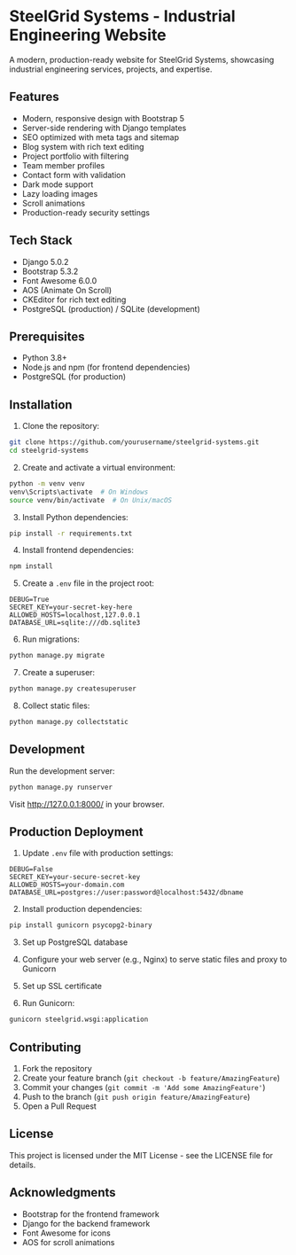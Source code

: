 # SteelGrid Systems - Industrial Engineering Website

A modern, production-ready website for SteelGrid Systems, showcasing industrial engineering services, projects, and expertise.

## Features

- Modern, responsive design with Bootstrap 5
- Server-side rendering with Django templates
- SEO optimized with meta tags and sitemap
- Blog system with rich text editing
- Project portfolio with filtering
- Team member profiles
- Contact form with validation
- Dark mode support
- Lazy loading images
- Scroll animations
- Production-ready security settings

## Tech Stack

- Django 5.0.2
- Bootstrap 5.3.2
- Font Awesome 6.0.0
- AOS (Animate On Scroll)
- CKEditor for rich text editing
- PostgreSQL (production) / SQLite (development)

## Prerequisites

- Python 3.8+
- Node.js and npm (for frontend dependencies)
- PostgreSQL (for production)

## Installation

1. Clone the repository:
```bash
git clone https://github.com/yourusername/steelgrid-systems.git
cd steelgrid-systems
```

2. Create and activate a virtual environment:
```bash
python -m venv venv
venv\Scripts\activate  # On Windows
source venv/bin/activate  # On Unix/macOS
```

3. Install Python dependencies:
```bash
pip install -r requirements.txt
```

4. Install frontend dependencies:
```bash
npm install
```

5. Create a `.env` file in the project root:
```env
DEBUG=True
SECRET_KEY=your-secret-key-here
ALLOWED_HOSTS=localhost,127.0.0.1
DATABASE_URL=sqlite:///db.sqlite3
```

6. Run migrations:
```bash
python manage.py migrate
```

7. Create a superuser:
```bash
python manage.py createsuperuser
```

8. Collect static files:
```bash
python manage.py collectstatic
```

## Development

Run the development server:
```bash
python manage.py runserver
```

Visit http://127.0.0.1:8000/ in your browser.

## Production Deployment

1. Update `.env` file with production settings:
```env
DEBUG=False
SECRET_KEY=your-secure-secret-key
ALLOWED_HOSTS=your-domain.com
DATABASE_URL=postgres://user:password@localhost:5432/dbname
```

2. Install production dependencies:
```bash
pip install gunicorn psycopg2-binary
```

3. Set up PostgreSQL database

4. Configure your web server (e.g., Nginx) to serve static files and proxy to Gunicorn

5. Set up SSL certificate

6. Run Gunicorn:
```bash
gunicorn steelgrid.wsgi:application
```

## Contributing

1. Fork the repository
2. Create your feature branch (`git checkout -b feature/AmazingFeature`)
3. Commit your changes (`git commit -m 'Add some AmazingFeature'`)
4. Push to the branch (`git push origin feature/AmazingFeature`)
5. Open a Pull Request

## License

This project is licensed under the MIT License - see the LICENSE file for details.

## Acknowledgments

- Bootstrap for the frontend framework
- Django for the backend framework
- Font Awesome for icons
- AOS for scroll animations 